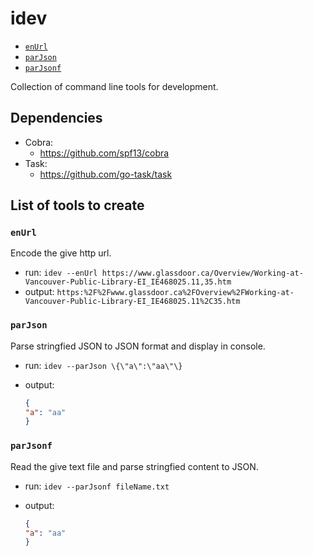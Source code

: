 # idev

<!-- toc -->

- [`enUrl`](#enUrl)
- [`parJson`](#parJson)
- [`parJsonf`](#parJsonf)

<!-- tocstop -->
Collection of command line tools for development.

## Dependencies
- Cobra:
  - https://github.com/spf13/cobra
- Task:
  - https://github.com/go-task/task

## List of tools to create

### `enUrl`

Encode the give http url.

- run: `idev --enUrl https://www.glassdoor.ca/Overview/Working-at-Vancouver-Public-Library-EI_IE468025.11,35.htm`
- output: `https:%2F%2Fwww.glassdoor.ca%2FOverview%2FWorking-at-Vancouver-Public-Library-EI_IE468025.11%2C35.htm`

### `parJson`

Parse stringfied JSON to JSON format and display in console.

- run: `idev --parJson \{\"a\":\"aa\"\}`
- output:

    ```json
    {
    "a": "aa"
    }
    ```

### `parJsonf`

Read the give text file and parse stringfied content to JSON.

- run: `idev --parJsonf fileName.txt`
- output:

    ```json
    {
    "a": "aa"
    }
    ```
